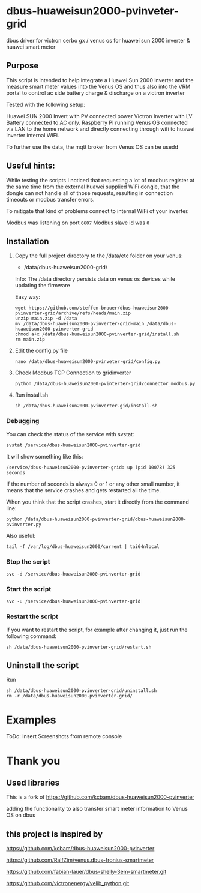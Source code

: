 # dbus-huaweisun2000-pvinveter-grid

dbus driver for victron cerbo gx / venus os for huawei sun 2000 inverter & huawei smart meter

## Purpose

This script is intended to help integrate a Huawei Sun 2000 inverter and the measure smart meter values into the Venus OS and thus also into the VRM portal to control ac side battery charge & discharge on a victron inverter

Tested with the following setup:

Huawei SUN 2000 Invert with PV connected power
Victron Inverter with LV Battery connected to AC only.
Raspberry PI running Venus OS connected via LAN to the home network and directly connecting through wifi to huawei inverter internal WiFi. 

To further use the data, the mqtt broker from Venus OS can be usedd


## Useful hints:
While testing the scripts I noticed that requesting a lot of modbus register at the same time from the external huawei supplied WiFi dongle, that the dongle can not handle all of those requests, resulting in connection timeouts or modbus transfer errors.

To mitigate that kind of problems connect to internal WiFi of your inverter.

Modbus was listening on port ```6607```
Modbus slave id was ```0```


## Installation

1. Copy the full project directory to the /data/etc folder on your venus:

    - /data/dbus-huaweisun2000-grid/

   Info: The /data directory persists data on venus os devices while updating the firmware

   Easy way:
   ```
   wget https://github.com/steffen-brauer/dbus-huaweisun2000-pvinverter-grid/archive/refs/heads/main.zip
   unzip main.zip -d /data
   mv /data/dbus-huaweisun2000-pvinverter-grid-main /data/dbus-huaweisun2000-pvinverter-grid
   chmod a+x /data/dbus-huaweisun2000-pvinverter-grid/install.sh
   rm main.zip
   ```


3. Edit the config.py file

   `nano /data/dbus-huaweisun2000-pvinveter-grid/config.py`

5. Check Modbus TCP Connection to gridinverter

   `python /data/dbus-huaweisun2000-pvinterter-grid/connector_modbus.py`

6. Run install.sh

   `sh /data/dbus-huaweisun2000-pvinverter-gid/install.sh`

### Debugging

You can check the status of the service with svstat:

`svstat /service/dbus-huaweisun2000-pvinverter-grid`

It will show something like this:

`/service/dbus-huaweisun2000-pvinverter-grid: up (pid 10078) 325 seconds`

If the number of seconds is always 0 or 1 or any other small number, it means that the service crashes and gets
restarted all the time.

When you think that the script crashes, start it directly from the command line:

`python /data/dbus-huaweisun2000-pvinverter-grid/dbus-huaweisun2000-pvinverter.py`

Also useful:

`tail -f /var/log/dbus-huaweisun2000/current | tai64nlocal`

### Stop the script

`svc -d /service/dbus-huaweisun2000-pvinverter-grid`

### Start the script

`svc -u /service/dbus-huaweisun2000-pvinverter-grid`


### Restart the script

If you want to restart the script, for example after changing it, just run the following command:

`sh /data/dbus-huaweisun2000-pvinverter-grid/restart.sh`

## Uninstall the script

Run

   ```
sh /data/dbus-huaweisun2000-pvinverter-grid/uninstall.sh
rm -r /data/dbus-huaweisun2000-pvinverter-grid/
   ```

# Examples

ToDo: Insert Screenshots from remote console


# Thank you

## Used libraries

This is a fork of https://github.com/kcbam/dbus-huaweisun2000-pvinverter

adding the functionality to also transfer smart meter information to Venus OS on dbus

## this project is inspired by

https://github.com/kcbam/dbus-huaweisun2000-pvinverter

https://github.com/RalfZim/venus.dbus-fronius-smartmeter

https://github.com/fabian-lauer/dbus-shelly-3em-smartmeter.git

https://github.com/victronenergy/velib_python.git
